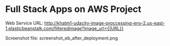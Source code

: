 # Full Stack Apps on AWS Project

Web Service URL: http://khatm1-udacity-image-proccessing-env-2.us-east-1.elasticbeanstalk.com/filteredimage?image_url={{URL}}

Screenshot file: screenshot_eb_after_deployment.png
